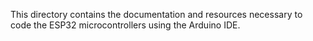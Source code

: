 This directory contains the documentation and resources necessary to code the ESP32 microcontrollers using the Arduino IDE.
